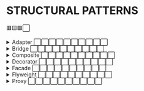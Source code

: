 # STRUCTURAL PATTERNS

🟥🟨🟩⬜

<details>
    <summary>Adapter ⬜⬜⬜⬜⬜⬜⬜⬜⬜⬜</summary>
</details>
<details>
    <summary>Bridge ⬜⬜⬜⬜⬜⬜⬜⬜⬜⬜</summary>
</details>
<details>
    <summary>Composite ⬜⬜⬜⬜⬜⬜⬜⬜⬜⬜</summary>
</details>
<details>
    <summary>Decorator ⬜⬜⬜⬜⬜⬜⬜⬜⬜⬜</summary>
</details>
<details>
    <summary>Facade ⬜⬜⬜⬜⬜⬜⬜⬜⬜⬜</summary>
</details>
<details>
    <summary>Flyweight ⬜⬜⬜⬜⬜⬜⬜⬜⬜⬜</summary>
</details>
<details>
    <summary>Proxy ⬜⬜⬜⬜⬜⬜⬜⬜⬜⬜</summary>
</details>
